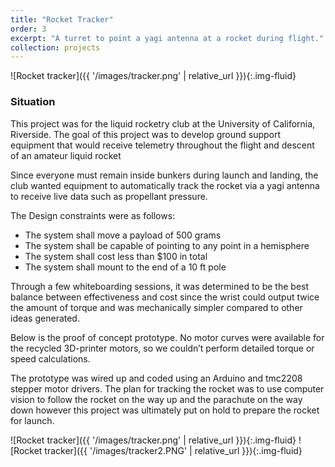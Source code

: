 ```yaml
---
title: "Rocket Tracker"
order: 3
excerpt: "A turret to point a yagi antenna at a rocket during flight."
collection: projects
---
```


![Rocket tracker]({{ '/images/tracker.png' | relative_url }}){:.img-fluid}

### Situation
This project was for the liquid rocketry club at the University of California, Riverside. The goal of this project was to develop ground support equipment that would receive telemetry throughout the flight and descent of an amateur liquid rocket

Since everyone must remain inside bunkers during launch and landing, the club wanted equipment to automatically track the rocket via a yagi antenna to receive live data such as propellant pressure.

The Design constraints were as follows:
-  The system shall move a payload of 500 grams
-  The system shall be capable of pointing to any point in a hemisphere
-  The system shall cost less than $100 in total
-  The system shall mount to the end of a 10 ft pole

Through a few whiteboarding sessions, it was determined to be the best balance between effectiveness and cost since the wrist could output twice the amount of torque and was mechanically simpler compared to other ideas generated.



Below is the proof of concept prototype. No motor curves were available for the recycled 3D-printer motors, so we couldn’t perform detailed torque or speed calculations.

The prototype was wired up and coded using an Arduino and tmc2208 stepper motor drivers. The plan for tracking the rocket was to use computer vision to follow the rocket on the way up and the parachute on the way down however this project was ultimately put on hold to prepare the rocket for launch. 

![Rocket tracker]({{ '/images/tracker.png' | relative_url }}){:.img-fluid}
![Rocket tracker]({{ '/images/tracker2.PNG' | relative_url }}){:.img-fluid} 

